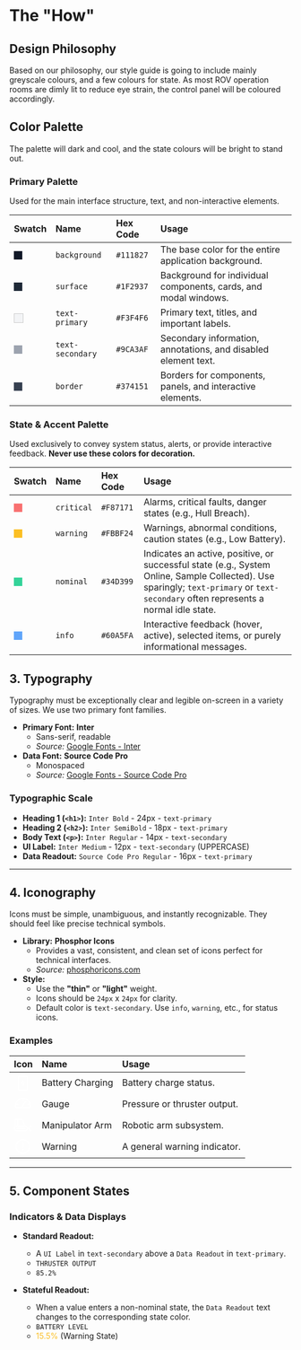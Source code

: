 # The "How"

## Design Philosophy

Based on our philosophy, our style guide is going to include mainly greyscale colours, and a few colours for state. As most ROV operation rooms are dimly lit to reduce eye strain, the control panel will be coloured accordingly. 

## Color Palette

The palette will dark and cool, and the state colours will be bright to stand out.

### Primary Palette

Used for the main interface structure, text, and non-interactive elements.

| Swatch | Name | Hex Code | Usage |
| :--- | :--- | :--- | :--- |
| <div style="width:15px;height:15px;background:#111827"></div> | `background` | `#111827` | The base color for the entire application background. |
| <div style="width:15px;height:15px;background:#1F2937"></div> | `surface` | `#1F2937` | Background for individual components, cards, and modal windows. |
| <div style="width:15px;height:15px;background:#F3F4F6;border:1px solid #ccc"></div> | `text-primary` | `#F3F4F6` | Primary text, titles, and important labels. |
| <div style="width:15px;height:15px;background:#9CA3AF"></div> | `text-secondary` | `#9CA3AF` | Secondary information, annotations, and disabled element text. |
| <div style="width:15px;height:15px;background:#374151"></div> | `border` | `#374151` | Borders for components, panels, and interactive elements. |



### State & Accent Palette

Used exclusively to convey system status, alerts, or provide interactive feedback. **Never use these colors for decoration.**

| Swatch | Name | Hex Code | Usage |
| :--- | :--- | :--- | :--- |
| <div style="width:15px;height:15px;background:#F87171"></div> | `critical` | `#F87171` | Alarms, critical faults, danger states (e.g., Hull Breach). |
| <div style="width:15px;height:15px;background:#FBBF24"></div> | `warning` | `#FBBF24` | Warnings, abnormal conditions, caution states (e.g., Low Battery). |
| <div style="width:15px;height:15px;background:#34D399"></div> | `nominal` | `#34D399` | Indicates an active, positive, or successful state (e.g., System Online, Sample Collected). Use sparingly; `text-primary` or `text-secondary` often represents a normal idle state. |
| <div style="width:15px;height:15px;background:#60A5FA"></div> | `info` | `#60A5FA` | Interactive feedback (hover, active), selected items, or purely informational messages. |

## 3. Typography

Typography must be exceptionally clear and legible on-screen in a variety of sizes. We use two primary font families.

-   **Primary Font:** **Inter**
    -   Sans-serif, readable
    -   *Source:* [Google Fonts - Inter](https://fonts.google.com/specimen/Inter)
-   **Data Font:** **Source Code Pro**
    -   Monospaced
    -   *Source:* [Google Fonts - Source Code Pro](https://fonts.google.com/specimen/Source+Code+Pro)

### Typographic Scale

-   **Heading 1 (`<h1>`):** `Inter Bold` - 24px - `text-primary`
-   **Heading 2 (`<h2>`):** `Inter SemiBold` - 18px - `text-primary`
-   **Body Text (`<p>`):** `Inter Regular` - 14px - `text-secondary`
-   **UI Label:** `Inter Medium` - 12px - `text-secondary` (UPPERCASE)
-   **Data Readout:** `Source Code Pro Regular` - 16px - `text-primary`

---

## 4. Iconography

Icons must be simple, unambiguous, and instantly recognizable. They should feel like precise technical symbols.

-   **Library:** **Phosphor Icons**
    -   Provides a vast, consistent, and clean set of icons perfect for technical interfaces.
    -   *Source:* [phosphoricons.com](https://phosphoricons.com/)
-   **Style:**
    -   Use the **"thin"** or **"light"** weight.
    -   Icons should be `24px` x `24px` for clarity.
    -   Default color is `text-secondary`. Use `info`, `warning`, etc., for status icons.

### Examples

| Icon | Name | Usage |
| :--- | :--- | :--- |
|<svg xmlns="http://www.w3.org/2000/svg" width="32" height="32" fill="#FFFFFF" viewBox="0 0 256 256"><path d="M150.81,131.79a8,8,0,0,1,.35,7.79l-16,32a8,8,0,0,1-14.32-7.16L131.06,144H112a8,8,0,0,1-7.16-11.58l16-32a8,8,0,1,1,14.32,7.16L124.94,128H144A8,8,0,0,1,150.81,131.79ZM96,16h64a8,8,0,0,0,0-16H96a8,8,0,0,0,0,16ZM200,56V224a24,24,0,0,1-24,24H80a24,24,0,0,1-24-24V56A24,24,0,0,1,80,32h96A24,24,0,0,1,200,56Zm-16,0a8,8,0,0,0-8-8H80a8,8,0,0,0-8,8V224a8,8,0,0,0,8,8h96a8,8,0,0,0,8-8Z"></path></svg> | Battery Charging | Battery charge status. |
|<svg xmlns="http://www.w3.org/2000/svg" width="32" height="32" fill="#FFFFFF" viewBox="0 0 256 256"><path d="M207.06,72.67A111.24,111.24,0,0,0,128,40h-.4C66.07,40.21,16,91,16,153.13V176a16,16,0,0,0,16,16H224a16,16,0,0,0,16-16V152A111.25,111.25,0,0,0,207.06,72.67ZM224,176H119.71l54.76-75.3a8,8,0,0,0-12.94-9.42L99.92,176H32V153.13c0-3.08.15-6.12.43-9.13H56a8,8,0,0,0,0-16H35.27c10.32-38.86,44-68.24,84.73-71.66V80a8,8,0,0,0,16,0V56.33A96.14,96.14,0,0,1,221,128H200a8,8,0,0,0,0,16h23.67c.21,2.65.33,5.31.33,8Z"></path></svg> | Gauge | Pressure or thruster output. |
|<svg xmlns="http://www.w3.org/2000/svg" width="32" height="32" fill="#FFFFFF" viewBox="0 0 256 256"><path d="M248,200h-8a8,8,0,0,1-8-8V160a8,8,0,0,1,8-8h8a8,8,0,0,0,0-16h-8a24,24,0,0,0-24,24v8H199.2a40.09,40.09,0,0,0-33.71-31.61L129.44,49.85A16,16,0,0,0,114.67,40H24A16,16,0,0,0,8,56v96a40,40,0,0,0,32,64H160a40.07,40.07,0,0,0,39.2-32H216v8a24,24,0,0,0,24,24h8a8,8,0,0,0,0-16ZM148,136H64V56h50.67ZM48,56v80H40a39.72,39.72,0,0,0-16,3.35V56ZM160,200H40a24,24,0,0,1,0-48H160a24,24,0,0,1,0,48Zm8-24a8,8,0,0,1-8,8H40a8,8,0,0,1,0-16H160A8,8,0,0,1,168,176Z"></path></svg>| Manipulator Arm | Robotic arm subsystem. |
|<svg xmlns="http://www.w3.org/2000/svg" width="32" height="32" fill="#FFFFFF" viewBox="0 0 256 256"><path d="M128,24A104,104,0,1,0,232,128,104.11,104.11,0,0,0,128,24Zm0,192a88,88,0,1,1,88-88A88.1,88.1,0,0,1,128,216Zm-8-80V80a8,8,0,0,1,16,0v56a8,8,0,0,1-16,0Zm20,36a12,12,0,1,1-12-12A12,12,0,0,1,140,172Z"></path></svg>| Warning | A general warning indicator. |

---

## 5. Component States

### Indicators & Data Displays

-   **Standard Readout:**
    -   A `UI Label` in `text-secondary` above a `Data Readout` in `text-primary`.
    -   `THRUSTER OUTPUT`
    -   `85.2%`

-   **Stateful Readout:**
    -   When a value enters a non-nominal state, the `Data Readout` text changes to the corresponding state color.
    -   `BATTERY LEVEL`
    -   <span style="color:#FBBF24;">15.5%</span> (Warning State)
